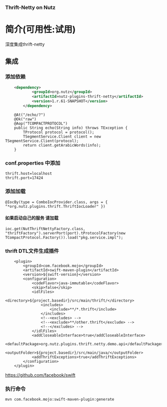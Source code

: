 ### Thrift-Netty on Nutz 

简介(可用性:试用)
==================================

深度集成thrift-netty
## 集成

### 添加依赖
 
``` xml
	<dependency>
            <groupId>org.nutz</groupId>
            <artifactId>nutz-plugins-thrift-netty</artifactId>
            <version>1.r.61-SNAPSHOT</version>
        </dependency>
```

```
	@At("/echo/?")
	@Ok("raw")
	@Aop("TCOMPACTPROTOCOL")
	public String echo(String info) throws TException {
		TProtocol protocol = protocol();
		TSegmentService.Client client = new TSegmentService.Client(protocol);
		return client.getArabicWords(info);
	}
```

### conf.properties 中添加

```
thrift.host=localhost
thrift.port=17424
```

### 添加加载 

```
@IocBy(type = ComboIocProvider.class, args = { "*org.nutz.plugins.thrift.ThriftIocLoader" })
```

#### 如果启动自己的服务 请加载

```
ioc.get(NutThriftNettyFactory.class, "thriftFactory").serverPort(port).tProtocolFactory(new TCompactProtocol.Factory()).load("pkg.service.impl");
```

### thrift DTL文件生成插件 

```
	<plugin>
		<groupId>com.facebook.mojo</groupId>
		<artifactId>swift-maven-plugin</artifactId>
		<version>${swift-version}</version>
		<configuration>
			<codeFlavor>java-immutable</codeFlavor>
			<skip>false</skip>
			<idlFiles>
				<directory>${project.basedir}/src/main/thrift/</directory>
				<includes>
					<include>**/*.thrift</include>
				</includes>
				<!--<excludes> -->
				<!--<exclude>**/other.thrift</exclude> -->
				<!--</excludes> -->
			</idlFiles>
			<addCloseableInterface>true</addCloseableInterface>
			<defaultPackage>org.nutz.plugins.thrift.netty.demo.api</defaultPackage>
			<outputFolder>${project.basedir}/src/main/java/</outputFolder>
			<addThriftExceptions>true</addThriftExceptions>
		</configuration>
	</plugin>
```

https://github.com/facebook/swift

### 执行命令

```
mvn com.facebook.mojo:swift-maven-plugin:generate
```